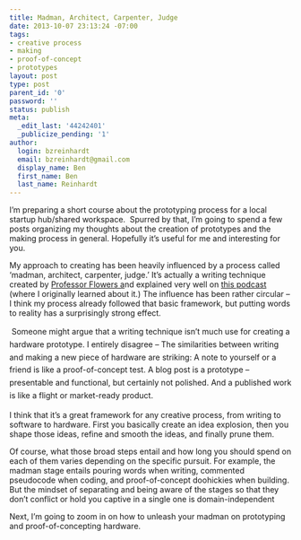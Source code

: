 ```yaml
---
title: Madman, Architect, Carpenter, Judge
date: 2013-10-07 23:13:24 -07:00
tags:
- creative process
- making
- proof-of-concept
- prototypes
layout: post
type: post
parent_id: '0'
password: ''
status: publish
meta:
  _edit_last: '44242401'
  _publicize_pending: '1'
author:
  login: bzreinhardt
  email: bzreinhardt@gmail.com
  display_name: Ben
  first_name: Ben
  last_name: Reinhardt
---
```


<p>I’m preparing a short course about the prototyping process for a local startup hub/shared workspace.  Spurred by that, I’m going to spend a few posts organizing my thoughts about the creation of prototypes and the making process in general. Hopefully it’s useful for me and interesting for you.</p>
<p>My approach to creating has been heavily influenced by a process called ‘madman, architect, carpenter, judge.’ It’s actually a writing technique created by <a href="https://webspace.utexas.edu/cherwitz/www/ie/b_flowers.html" target="_blank">Professor Flowers a</a>nd explained very well on <a href="http://blogs.hbr.org/2013/02/improve-your-business-writing/" target="_blank">this podcast </a>(where I originally learned about it.) The influence has been rather circular – I think my process already followed that basic framework, but putting words to reality has a surprisingly strong effect.</p>
<p><span style="font-style:inherit;line-height:1.625;"> </span><span style="font-style:inherit;line-height:1.625;">Someone might argue that a writing technique isn’t much use for creating a hardware prototype. I entirely disagree – The similarities between writing and making a new piece of hardware are striking: A note to yourself or a friend is like a proof-of-concept test. A blog post is a prototype – presentable and functional, but certainly not polished. And a published work is like a flight or market-ready product.</span></p>
<p>I think that it’s a great framework for any creative process, from writing to software to hardware. First you basically create an idea explosion, then you shape those ideas, refine and smooth the ideas, and finally prune them.</p>
<p>Of course, what those broad steps entail and how long you should spend on each of them varies depending on the specific pursuit. For example, the madman stage entails pouring words when writing, commented pseudocode when coding, and proof-of-concept doohickies when building. But the mindset of separating and being aware of the stages so that they don’t conflict or hold you captive in a single one is domain-independent</p>
<p>Next, I’m going to zoom in on how to unleash your madman on prototyping and proof-of-concepting hardware.</p>
